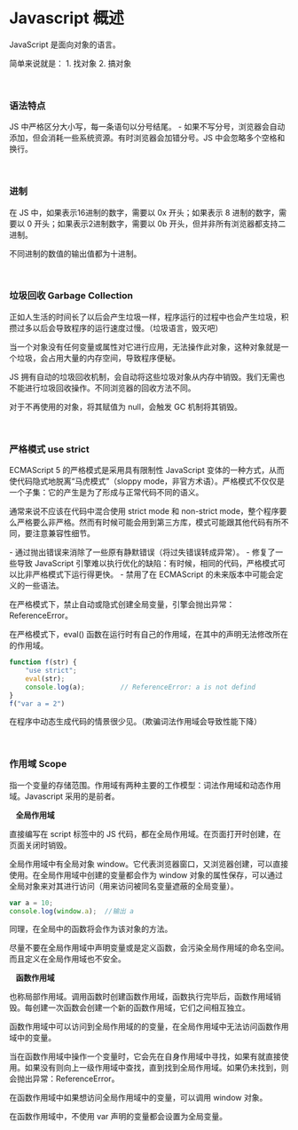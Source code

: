 # Javascript 概述

JavaScript 是面向对象的语言。

简单来说就是：
	1.&nbsp;找对象
	2.&nbsp;搞对象

</br>

### 语法特点

JS 中严格区分大小写，每一条语句以分号结尾。
 \- 如果不写分号，浏览器会自动添加，但会消耗一些系统资源。有时浏览器会加错分号。JS 中会忽略多个空格和换行。

</br>

### 进制

在 JS 中，如果表示16进制的数字，需要以 0x 开头；如果表示 8 进制的数字，需要以 0 开头；如果表示2进制数字，需要以 0b 开头，但并非所有浏览器都支持二进制。

不同进制的数值的输出值都为十进制。

</br>

### 垃圾回收 Garbage Collection

正如人生活的时间长了以后会产生垃圾一样，程序运行的过程中也会产生垃圾，积攒过多以后会导致程序的运行速度过慢。（垃圾语言，毁灭吧）

当一个对象没有任何变量或属性对它进行应用，无法操作此对象，这种对象就是一个垃圾，会占用大量的内存空间，导致程序便秘。

JS 拥有自动的垃圾回收机制，会自动将这些垃圾对象从内存中销毁。我们无需也不能进行垃圾回收操作。不同浏览器的回收方法不同。

对于不再使用的对象，将其赋值为 null，会触发 GC 机制将其销毁。

</br>

### 严格模式 use strict

ECMAScript 5 的严格模式是采用具有限制性 JavaScript 变体的一种方式，从而使代码隐式地脱离“马虎模式”（sloppy mode，非官方术语）。严格模式不仅仅是一个子集：它的产生是为了形成与正常代码不同的语义。

通常来说不应该在代码中混合使用 strict mode 和 non-strict mode，整个程序要么严格要么非严格。然而有时候可能会用到第三方库，模式可能跟其他代码有所不同，要注意兼容性细节。

 \- 通过抛出错误来消除了一些原有静默错误（将过失错误转成异常）。
 \- 修复了一些导致 JavaScript 引擎难以执行优化的缺陷：有时候，相同的代码，严格模式可以比非严格模式下运行得更快。
 \- 禁用了在 ECMAScript 的未来版本中可能会定义的一些语法。

在严格模式下，禁止自动或隐式创建全局变量，引擎会抛出异常：ReferenceError。

在严格模式下，eval() 函数在运行时有自己的作用域，在其中的声明无法修改所在的作用域。

```javascript
function f(str) {
    "use strict";
    eval(str);
    console.log(a);			// ReferenceError: a is not defind
}
f("var a = 2")
```

在程序中动态生成代码的情景很少见。（欺骗词法作用域会导致性能下降）

</br>

### 作用域 Scope

指一个变量的存储范围。作用域有两种主要的工作模型：词法作用域和动态作用域。Javascript 采用的是前者。

​	&nbsp;&nbsp;**全局作用域**

直接编写在 script 标签中的 JS 代码，都在全局作用域。在页面打开时创建，在页面关闭时销毁。

全局作用域中有全局对象 window。它代表浏览器窗口，又浏览器创建，可以直接使用。在全局作用域中创建的变量都会作为 window 对象的属性保存，可以通过全局对象来对其进行访问（用来访问被同名变量遮蔽的全局变量）。

```javascript
var a = 10;
console.log(window.a);	//输出 a
```


同理，在全局中的函数将会作为该对象的方法。

尽量不要在全局作用域中声明变量或是定义函数，会污染全局作用域的命名空间。而且定义在全局作用域也不安全。

​	&nbsp;&nbsp;**函数作用域**

也称局部作用域。调用函数时创建函数作用域，函数执行完毕后，函数作用域销毁。每创建一次函数会创建一个新的函数作用域，它们之间相互独立。

函数作用域中可以访问到全局作用域的的变量，在全局作用域中无法访问函数作用域中的变量。

当在函数作用域中操作一个变量时，它会先在自身作用域中寻找，如果有就直接使用。如果没有则向上一级作用域中查找，直到找到全局作用域。如果仍未找到，则会抛出异常：ReferenceError。

在函数作用域中如果想访问全局作用域中的变量，可以调用 window 对象。

在函数作用域中，不使用 var 声明的变量都会设置为全局变量。

